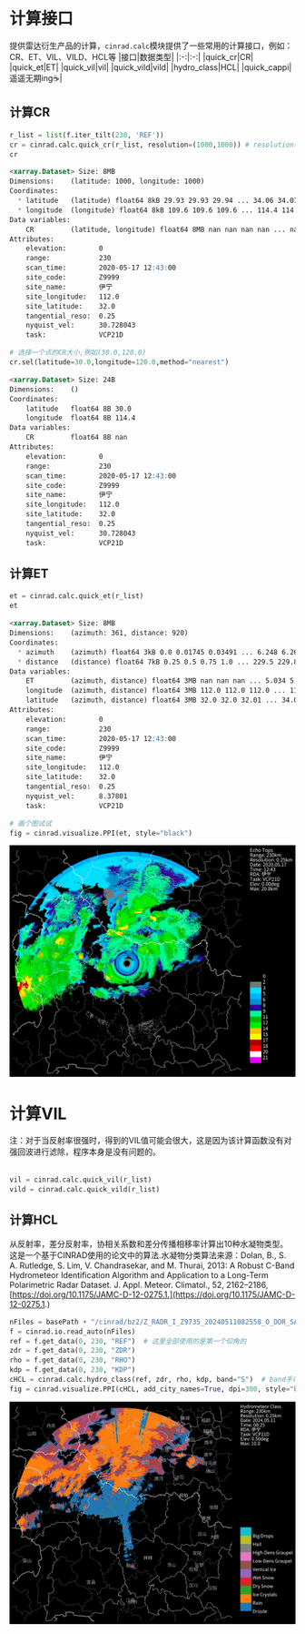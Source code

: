 # 计算接口
提供雷达衍生产品的计算，`cinrad.calc`模块提供了一些常用的计算接口，例如：CR、ET、VIL、VILD、HCL等
|接口|数据类型|
|:-:|:-:|
|quick_cr|CR|
|quick_et|ET|
|quick_vil|vil|
|quick_vild|vild|
|hydro_class|HCL|
|quick_cappi|遥遥无期ing☕|

## 计算CR
```python
r_list = list(f.iter_tilt(230, 'REF'))
cr = cinrad.calc.quick_cr(r_list, resolution=(1000,1000)) # resolution(tuple): 经纬度的个数长度，可选。
cr
```
```md
<xarray.Dataset> Size: 8MB
Dimensions:    (latitude: 1000, longitude: 1000)
Coordinates:
  * latitude   (latitude) float64 8kB 29.93 29.93 29.94 ... 34.06 34.07 34.07
  * longitude  (longitude) float64 8kB 109.6 109.6 109.6 ... 114.4 114.4 114.4
Data variables:
    CR         (latitude, longitude) float64 8MB nan nan nan nan ... nan nan nan
Attributes:
    elevation:        0
    range:            230
    scan_time:        2020-05-17 12:43:00
    site_code:        Z9999
    site_name:        伊宁
    site_longitude:   112.0
    site_latitude:    32.0
    tangential_reso:  0.25
    nyquist_vel:      30.728043
    task:             VCP21D
```
```python
# 选择一个点的CR大小,例如(30.0,120.0)
cr.sel(latitude=30.0,longitude=120.0,method="nearest")
```
```md
<xarray.Dataset> Size: 24B
Dimensions:    ()
Coordinates:
    latitude   float64 8B 30.0
    longitude  float64 8B 114.4
Data variables:
    CR         float64 8B nan
Attributes:
    elevation:        0
    range:            230
    scan_time:        2020-05-17 12:43:00
    site_code:        Z9999
    site_name:        伊宁
    site_longitude:   112.0
    site_latitude:    32.0
    tangential_reso:  0.25
    nyquist_vel:      30.728043
    task:             VCP21D
```
## 计算ET
```python
et = cinrad.calc.quick_et(r_list)
et
```
```md
<xarray.Dataset> Size: 8MB
Dimensions:    (azimuth: 361, distance: 920)
Coordinates:
  * azimuth    (azimuth) float64 3kB 0.0 0.01745 0.03491 ... 6.248 6.266 6.283
  * distance   (distance) float64 7kB 0.25 0.5 0.75 1.0 ... 229.5 229.8 230.0
Data variables:
    ET         (azimuth, distance) float64 3MB nan nan nan ... 5.034 5.043 5.052
    longitude  (azimuth, distance) float64 3MB 112.0 112.0 112.0 ... 112.0 112.0
    latitude   (azimuth, distance) float64 3MB 32.0 32.0 32.01 ... 34.07 34.07
Attributes:
    elevation:        0
    range:            230
    scan_time:        2020-05-17 12:43:00
    site_code:        Z9999
    site_name:        伊宁
    site_longitude:   112.0
    site_latitude:    32.0
    tangential_reso:  0.25
    nyquist_vel:      8.37801
    task:             VCP21D
```
```python
# 画个图试试
fig = cinrad.visualize.PPI(et, style="black")
```
![An image](./image_2.png)
# 计算VIL
注：对于当反射率很强时，得到的VIL值可能会很大，这是因为该计算函数没有对强回波进行滤除，程序本身是没有问题的。
```python

vil = cinrad.calc.quick_vil(r_list)
vild = cinrad.calc.quick_vild(r_list)
```
## 计算HCL
从反射率，差分反射率，协相关系数和差分传播相移率计算出10种水凝物类型。这是一个基于CINRAD使用的论文中的算法.水凝物分类算法来源：Dolan, B., S. A. Rutledge, S. Lim, V. Chandrasekar, and M. Thurai, 2013: A Robust C-Band Hydrometeor Identification Algorithm and Application to a Long-Term Polarimetric Radar Dataset. J. Appl. Meteor. Climatol., 52, 2162–2186, [https://doi.org/10.1175/JAMC-D-12-0275.1.](https://doi.org/10.1175/JAMC-D-12-0275.1.)
```python
nFiles = basePath + "/cinrad/bz2/Z_RADR_I_Z9735_20240511082558_O_DOR_SAD_CAP_FMT.bin.bz2"
f = cinrad.io.read_auto(nFiles)
ref = f.get_data(0, 230, "REF")  # 这里全部使用的是第一个仰角的
zdr = f.get_data(0, 230, "ZDR")
rho = f.get_data(0, 230, "RHO")
kdp = f.get_data(0, 230, "KDP")
cHCL = cinrad.calc.hydro_class(ref, zdr, rho, kdp, band="S")  # band手动输入S/C/X
fig = cinrad.visualize.PPI(cHCL, add_city_names=True, dpi=300, style="black")
```
![An image](./image_3.png)